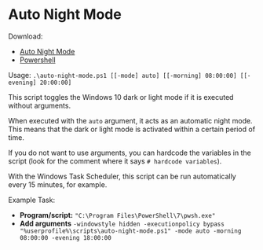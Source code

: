 # Auto Night Mode

Download:
* [Auto Night Mode](https://github.com/Masterflitzer/Auto-Night-Mode/archive/main.zip)
* [Powershell](https://github.com/PowerShell/PowerShell.git)

Usage: `.\auto-night-mode.ps1 [[-mode] auto] [[-morning] 08:00:00] [[-evening] 20:00:00]`

This script toggles the Windows 10 dark or light mode if it is executed without arguments.

When executed with the `auto` argument, it acts as an automatic night mode. This means that the dark or light mode is activated within a certain period of time.

If you do not want to use arguments, you can hardcode the variables in the script (look for the comment where it says `# hardcode variables`).

With the Windows Task Scheduler, this script can be run automatically every 15 minutes, for example.

Example Task:
* **Program/script:** `"C:\Program Files\PowerShell\7\pwsh.exe"`
* **Add arguments** `-windowstyle hidden -executionpolicy bypass "%userprofile%\scripts\auto-night-mode.ps1" -mode auto -morning 08:00:00 -evening 18:00:00`
